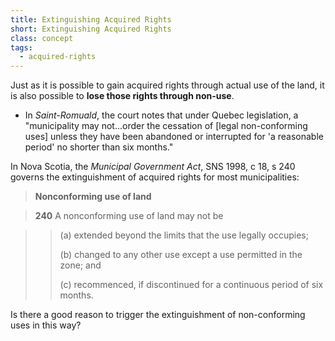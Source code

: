 ```yaml
---
title: Extinguishing Acquired Rights
short: Extinguishing Acquired Rights
class: concept
tags:
  - acquired-rights
---
```


Just as it is possible to gain acquired rights through actual use of the land, it is also possible to **lose those rights through non-use**. 

- In *Saint-Romuald*, the court notes that under Quebec legislation, a "municipality may not...order the cessation of [legal non-conforming uses] unless they have been abandoned or interrupted for 'a reasonable period' no shorter than six months." 

In Nova Scotia, the *Municipal Government Act*, SNS 1998, c 18, s 240 governs the extinguishment of acquired rights for most municipalities:

> **Nonconforming use of land**

> **240** A nonconforming use of land may not be

>> (a) extended beyond the limits that the use legally occupies;
>>
>> (b) changed to any other use except a use permitted in the zone; and
>>
>> (c) recommenced, if discontinued for a continuous period of six months.

Is there a good reason to trigger the extinguishment of non-conforming uses in this way?
